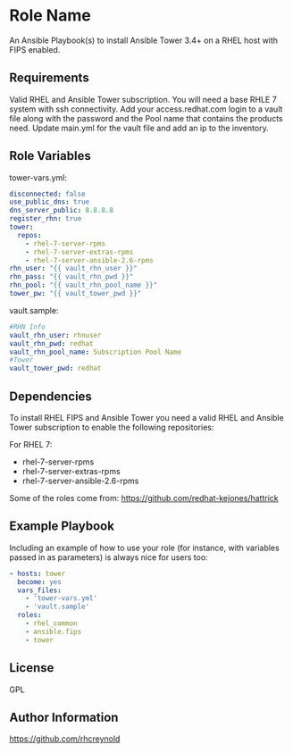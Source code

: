 Role Name
=========

An Ansible Playbook(s) to install Ansible Tower 3.4+ on a RHEL host with FIPS enabled.

Requirements
------------
Valid RHEL and Ansible Tower subscription.  You will need a base RHLE 7 system with ssh connectivity.  Add your access.redhat.com login to a vault file along with the password and the Pool name that contains the products need.  Update main.yml for the vault file and add an ip to the inventory.

Role Variables
--------------

tower-vars.yml:

```yaml
disconnected: false
use_public_dns: true
dns_server_public: 8.8.8.8
register_rhn: true
tower:
  repos:
    - rhel-7-server-rpms
    - rhel-7-server-extras-rpms
    - rhel-7-server-ansible-2.6-rpms
rhn_user: "{{ vault_rhn_user }}"
rhn_pass: "{{ vault_rhn_pwd }}"
rhn_pool: "{{ vault_rhn_pool_name }}"
tower_pw: "{{ vault_tower_pwd }}"

```
vault.sample:
```yaml
#RHN Info
vault_rhn_user: rhnuser
vault_rhn_pwd: redhat
vault_rhn_pool_name: Subscription Pool Name
#Tower
vault_tower_pwd: redhat
```


Dependencies
------------

To install RHEL FIPS and Ansible Tower you need a valid RHEL and Ansible Tower subscription to enable the following repositories:

For RHEL 7:

- rhel-7-server-rpms
- rhel-7-server-extras-rpms
- rhel-7-server-ansible-2.6-rpms

Some of the roles come from: https://github.com/redhat-kejones/hattrick


Example Playbook
----------------

Including an example of how to use your role (for instance, with variables passed in as parameters) is always nice for users too:

```yaml
- hosts: tower
  become: yes
  vars_files:
    - 'tower-vars.yml'
    - 'vault.sample'
  roles:
    - rhel_common
    - ansible.fips
    - tower
```

License
-------

GPL

Author Information
------------------

https://github.com/rhcreynold
